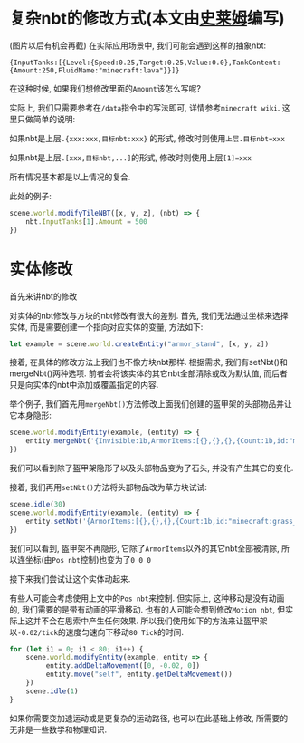 # 复杂nbt的修改方式(本文由[**史莱姆**](https://space.bilibili.com/310622238)编写)

(图片以后有机会再截)
在实际应用场景中, 我们可能会遇到这样的抽象nbt: 

`{InputTanks:[{Level:{Speed:0.25,Target:0.25,Value:0.0},TankContent:{Amount:250,FluidName:"minecraft:lava"}}]}`

在这种时候, 如果我们想修改里面的`Amount`该怎么写呢?

实际上, 我们只需要参考在`/data`指令中的写法即可, 详情参考`minecraft wiki`. 这里只做简单的说明: 

如果nbt是上层`.{xxx:xxx,目标nbt:xxx}` 的形式, 修改时则使用`上层.目标nbt=xxx`

如果nbt是上层`.[xxx,目标nbt,...]`的形式, 修改时则使用上层`[1]=xxx`

所有情况基本都是以上情况的复合. 

此处的例子:
```js
scene.world.modifyTileNBT([x, y, z], (nbt) => {
	nbt.InputTanks[1].Amount = 500
})
```

# 实体修改
首先来讲nbt的修改

对实体的nbt修改与方块的nbt修改有很大的差别. 首先, 我们无法通过坐标来选择实体, 而是需要创建一个指向对应实体的变量, 方法如下: 
```js
let example = scene.world.createEntity("armor_stand", [x, y, z])
```

接着, 在具体的修改方法上我们也不像方块nbt那样. 根据需求, 我们有setNbt()和mergeNbt()两种选项. 前者会将该实体的其它nbt全部清除或改为默认值, 而后者只是向实体的nbt中添加或覆盖指定的内容. 

举个例子, 我们首先用`mergeNbt()`方法修改上面我们创建的盔甲架的头部物品并让它本身隐形: 

```js
scene.world.modifyEntity(example, (entity) => {
	entity.mergeNbt('{Invisible:1b,ArmorItems:[{},{},{},{Count:1b,id:"minecraft:stone"}]}')
})
```

我们可以看到除了盔甲架隐形了以及头部物品变为了石头, 并没有产生其它的变化. 

接着, 我们再用`setNbt()`方法将头部物品改为草方块试试: 

```js
scene.idle(30)
scene.world.modifyEntity(example, (entity) => {
	entity.setNbt('{ArmorItems:[{},{},{},{Count:1b,id:"minecraft:grass_block"}]}')
})
```

我们可以看到, 盔甲架不再隐形, 它除了`ArmorItems`以外的其它nbt全部被清除, 所以连坐标(由`Pos nbt`控制)也变为了`0 0 0`

接下来我们尝试让这个实体动起来. 

有些人可能会考虑使用上文中的`Pos nbt`来控制. 但实际上, 这种移动是没有动画的, 我们需要的是带有动画的平滑移动. 也有的人可能会想到修改`Motion nbt`, 但实际上这并不会在思索中产生任何效果. 所以我们使用如下的方法来让盔甲架以`-0.02/tick`的速度匀速向下移动`80 Tick`的时间. 

```js
for (let i1 = 0; i1 < 80; i1++) {
    scene.world.modifyEntity(example, entity => {
         entity.addDeltaMovement([0, -0.02, 0])
         entity.move("self", entity.getDeltaMovement())
    })
    scene.idle(1)
}
```

如果你需要变加速运动或是更复杂的运动路径, 也可以在此基础上修改, 所需要的无非是一些数学和物理知识. 